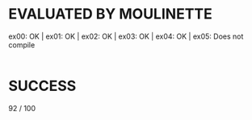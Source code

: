 # EVALUATED BY MOULINETTE
ex00: OK | ex01: OK | ex02: OK | ex03: OK | ex04: OK | ex05: Does not compile
<br /><br />

# SUCCESS
92 / 100
<br />
